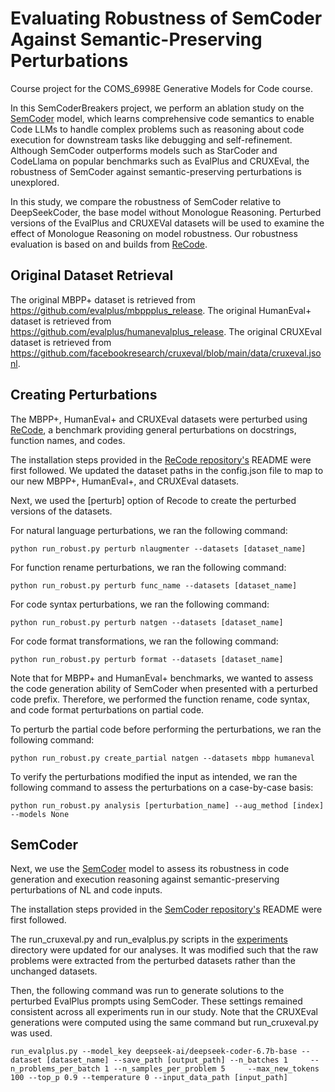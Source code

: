 # Evaluating Robustness of SemCoder Against Semantic-Preserving Perturbations

Course project for the COMS_6998E Generative Models for Code course.

In this SemCoderBreakers project, we perform an ablation study on the [SemCoder](https://arxiv.org/pdf/2406.01006) model, which learns comprehensive code semantics to enable Code LLMs to handle complex problems such as reasoning about code execution for downstream tasks like debugging and self-refinement. Although SemCoder outperforms models such as StarCoder and CodeLlama on popular benchmarks such as EvalPlus and CRUXEval, the robustness of SemCoder against semantic-preserving perturbations is unexplored.

In this study, we compare the robustness of SemCoder relative to DeepSeekCoder, the base model without Monologue Reasoning. Perturbed versions of the EvalPlus and CRUXEVal datasets will be used to examine the effect of Monologue Reasoning on model robustness. Our robustness evaluation is based on and builds from [ReCode](https://arxiv.org/pdf/2212.10264).

## Original Dataset Retrieval
The original MBPP+ dataset is retrieved from https://github.com/evalplus/mbppplus_release.
The original HumanEval+ dataset is retrieved from https://github.com/evalplus/humanevalplus_release.
The original CRUXEval dataset is retrieved from https://github.com/facebookresearch/cruxeval/blob/main/data/cruxeval.jsonl.

## Creating Perturbations
The MBPP+, HumanEval+ and CRUXEval datasets were perturbed using [ReCode](https://arxiv.org/pdf/2212.10264), a benchmark providing general perturbations on docstrings, function names, and codes. 

The installation steps provided in the [ReCode repository's](https://github.com/amazon-science/recode) README were first followed. We updated the dataset paths in the config.json file to map to our new MBPP+, HumanEval+, and CRUXEval datasets.

Next, we used the [perturb] option of Recode to create the perturbed versions of the datasets.

For natural language perturbations, we ran the following command:
```
python run_robust.py perturb nlaugmenter --datasets [dataset_name]
```

For function rename perturbations, we ran the following command:
```
python run_robust.py perturb func_name --datasets [dataset_name]
```

For code syntax perturbations, we ran the following command:
```
python run_robust.py perturb natgen --datasets [dataset_name]
```

For code format transformations, we ran the following command:
```
python run_robust.py perturb format --datasets [dataset_name]
```

Note that for MBPP+ and HumanEval+ benchmarks, we wanted to assess the code generation ability of SemCoder when presented with a perturbed code prefix. Therefore, we performed the function rename, code syntax, and code format perturbations on partial code.

To perturb the partial code before performing the perturbations, we ran the following command:
```
python run_robust.py create_partial natgen --datasets mbpp humaneval
```

To verify the perturbations modified the input as intended, we ran the following command to assess the perturbations on a case-by-case basis:
```
python run_robust.py analysis [perturbation_name] --aug_method [index] --models None
```

## SemCoder
Next, we use the [SemCoder](https://arxiv.org/pdf/2406.01006) model to assess its robustness in code generation and execution reasoning against semantic-preserving perturbations of NL and code inputs.

The installation steps provided in the [SemCoder repository's](https://github.com/ARiSE-Lab/SemCoder) README were first followed.

The run_cruxeval.py and run_evalplus.py scripts in the [experiments](https://github.com/ARiSE-Lab/SemCoder/tree/main/experiments) directory were updated for our analyses. It was modified such that the raw problems were extracted from the perturbed datasets rather than the unchanged datasets.

Then, the following command was run to generate solutions to the perturbed EvalPlus prompts using SemCoder. These settings remained consistent across all experiments run in our study. Note that the CRUXEval generations were computed using the same command but run_cruxeval.py was used.
```
run_evalplus.py --model_key deepseek-ai/deepseek-coder-6.7b-base --dataset [dataset_name] --save_path [output_path] --n_batches 1     --n_problems_per_batch 1 --n_samples_per_problem 5     --max_new_tokens 100 --top_p 0.9 --temperature 0 --input_data_path [input_path]
```